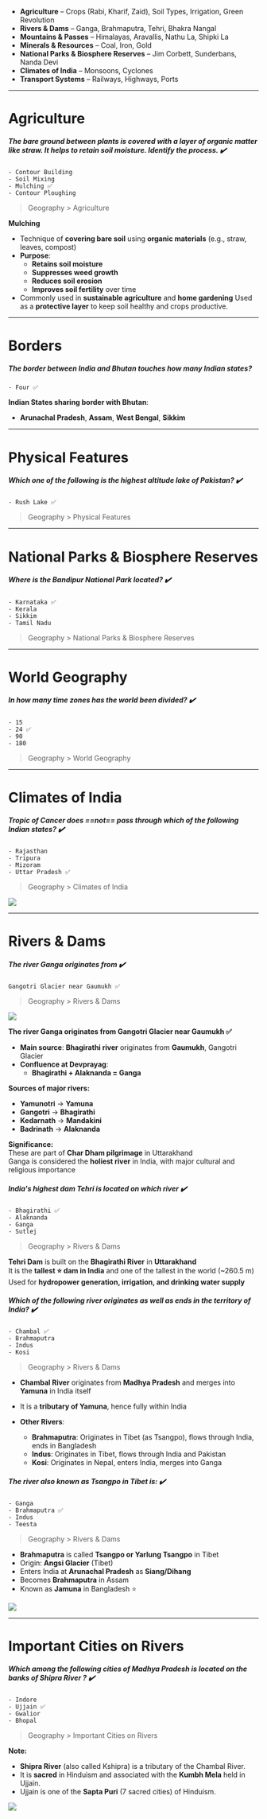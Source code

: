 
- **Agriculture** – Crops (Rabi, Kharif, Zaid), Soil Types, Irrigation, Green Revolution
- **Rivers & Dams** – Ganga, Brahmaputra, Tehri, Bhakra Nangal
- **Mountains & Passes** – Himalayas, Aravallis, Nathu La, Shipki La
- **Minerals & Resources** – Coal, Iron, Gold
- **National Parks & Biosphere Reserves** – Jim Corbett, Sunderbans, Nanda Devi
- **Climates of India** – Monsoons, Cyclones
- **Transport Systems** – Railways, Highways, Ports

---

# Agriculture


##### **The bare ground between plants is covered with a layer of organic matter like straw. It helps to retain soil moisture. Identify the process.** ✔️
```
- Contour Building  
- Soil Mixing  
- Mulching ✅  
- Contour Ploughing  
```
> Geography > Agriculture


**Mulching**
- Technique of **covering bare soil** using **organic materials** (e.g., straw, leaves, compost)
- **Purpose**:
    - **Retains soil moisture**
    - **Suppresses weed growth**
    - **Reduces soil erosion**
    - **Improves soil fertility** over time
- Commonly used in **sustainable agriculture** and **home gardening**
Used as a **protective layer** to keep soil healthy and crops productive.


---

# Borders

##### **The border between India and Bhutan touches how many Indian states?**

```
- Four ✅  
```


**Indian States sharing border with Bhutan**:
- **Arunachal Pradesh**, **Assam**, **West Bengal**,  **Sikkim**

---
# Physical Features

##### **Which one of the following is the highest altitude lake of Pakistan?** ✔️
```
- Rush Lake ✅  
```
> Geography >  Physical Features


---

# National Parks & Biosphere Reserves

##### **Where is the Bandipur National Park located?** ✔️
```
- Karnataka ✅  
- Kerala  
- Sikkim  
- Tamil Nadu
```
> Geography > National Parks & Biosphere Reserves


---

# World Geography


##### **In how many time zones has the world been divided?** ✔️
```
- 15  
- 24 ✅  
- 90  
- 180
```
> Geography >  World Geography


---

# Climates of India

##### **Tropic of Cancer does ==not== pass through which of the following Indian states?** ✔️
```
- Rajasthan
- Tripura
- Mizoram
- Uttar Pradesh ✅
```
> Geography > Climates of India


![](https://earthhow.com/wp-content/uploads/2024/02/Tropic-of-Cancer-vs-Tropic-of-Capricorn.jpg)

---

# Rivers & Dams

##### **The river Ganga originates from** ✔️
```
Gangotri Glacier near Gaumukh ✅
```
> Geography > Rivers & Dams


![](https://sudarshangurjar.com/wp-content/uploads/2023/04/image-81.png)

**The river Ganga originates from Gangotri Glacier near Gaumukh ✅**
- **Main source**: **Bhagirathi river** originates from **Gaumukh**, Gangotri Glacier
- **Confluence at Devprayag**:
    - **Bhagirathi + Alaknanda = Ganga**
        
**Sources of major rivers:**
- **Yamunotri** → **Yamuna**
- **Gangotri** → **Bhagirathi**
- **Kedarnath** → **Mandakini**
- **Badrinath** → **Alaknanda**
    
**Significance:**  
These are part of **Char Dham pilgrimage** in Uttarakhand  
Ganga is considered the **holiest river** in India, with major cultural and religious importance


##### **India's highest dam Tehri is located on which river** ✔️
```
- Bhagirathi ✅
- Alaknanda
- Ganga
- Sutlej
```
> Geography > Rivers & Dams


**Tehri Dam** is built on the **Bhagirathi River** in **Uttarakhand**  
It is the **tallest ⭐ dam in India** and one of the tallest in the world (~260.5 m)  
Used for **hydropower generation, irrigation, and drinking water supply**  


##### **Which of the following river originates as well as ends in the territory of India?** ✔️
```
- Chambal ✅ 
- Brahmaputra
- Indus
- Kosi
```
> Geography > Rivers & Dams 

- **Chambal River** originates from **Madhya Pradesh** and merges into **Yamuna** in India itself
- It is a **tributary of Yamuna**, hence fully within India
- **Other Rivers**:
    
    - **Brahmaputra**: Originates in Tibet (as Tsangpo), flows through India, ends in Bangladesh
    - **Indus**: Originates in Tibet, flows through India and Pakistan
    - **Kosi**: Originates in Nepal, enters India, merges into Ganga

##### **The river also known as Tsangpo in Tibet is:** ✔️
```
- Ganga  
- Brahmaputra ✅  
- Indus  
- Teesta  
```
> Geography > Rivers & Dams


- **Brahmaputra** is called **Tsangpo or Yarlung Tsangpo** in Tibet    
- Origin: **Angsi Glacier** (Tibet)
- Enters India at **Arunachal Pradesh** as **Siang/Dihang**
- Becomes **Brahmaputra** in Assam
- Known as **Jamuna** in Bangladesh ⭐

![](https://images.theconversation.com/files/138977/original/image-20160923-29882-1ippmek.jpg?ixlib=rb-4.1.0&q=45&auto=format&w=754&fit=clip)


---
# Important Cities on Rivers

##### **Which among the following cities of Madhya Pradesh is located on the banks of Shipra River ?** ✔️
```
- Indore
- Ujjain ✅
- Gwalior
- Bhopal
```
> Geography > Important Cities on Rivers

**Note:**
- **Shipra River** (also called Kshipra) is a tributary of the Chambal River.
- It is **sacred** in Hinduism and associated with the **Kumbh Mela** held in Ujjain.
- Ujjain is one of the **Sapta Puri** (7 sacred cities) of Hinduism.

![](https://riversinsight.com/wp-content/uploads/2024/04/Shipra-River-Map-in-Ujjain-800x445.webp)